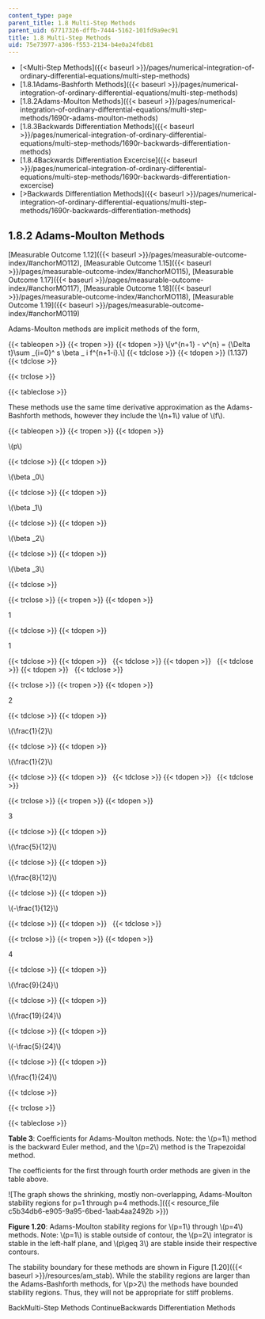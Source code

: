 ```yaml
---
content_type: page
parent_title: 1.8 Multi-Step Methods
parent_uid: 67717326-dffb-7444-5162-101fd9a9ec91
title: 1.8 Multi-Step Methods
uid: 75e73977-a306-f553-2134-b4e0a24fdb81
---
```


*   [\<Multi-Step Methods]({{< baseurl >}}/pages/numerical-integration-of-ordinary-differential-equations/multi-step-methods)
*   [1.8.1Adams-Bashforth Methods]({{< baseurl >}}/pages/numerical-integration-of-ordinary-differential-equations/multi-step-methods)
*   [1.8.2Adams-Moulton Methods]({{< baseurl >}}/pages/numerical-integration-of-ordinary-differential-equations/multi-step-methods/1690r-adams-moulton-methods)
*   [1.8.3Backwards Differentiation Methods]({{< baseurl >}}/pages/numerical-integration-of-ordinary-differential-equations/multi-step-methods/1690r-backwards-differentiation-methods)
*   [1.8.4Backwards Differentiation Excercise]({{< baseurl >}}/pages/numerical-integration-of-ordinary-differential-equations/multi-step-methods/1690r-backwards-differentiation-excercise)
*   [\>Backwards Differentiation Methods]({{< baseurl >}}/pages/numerical-integration-of-ordinary-differential-equations/multi-step-methods/1690r-backwards-differentiation-methods)

1.8.2 Adams-Moulton Methods
---------------------------

[Measurable Outcome 1.12]({{< baseurl >}}/pages/measurable-outcome-index/#anchorMO112), [Measurable Outcome 1.15]({{< baseurl >}}/pages/measurable-outcome-index/#anchorMO115), [Measurable Outcome 1.17]({{< baseurl >}}/pages/measurable-outcome-index/#anchorMO117), [Measurable Outcome 1.18]({{< baseurl >}}/pages/measurable-outcome-index/#anchorMO118), [Measurable Outcome 1.19]({{< baseurl >}}/pages/measurable-outcome-index/#anchorMO119)

Adams-Moulton methods are implicit methods of the form,

{{< tableopen >}}
{{< tropen >}}
{{< tdopen >}}
\\\[v^{n+1} - v^{n} = {\\Delta t}\\sum \_{i=0}^ s \\beta \_ i f^{n+1-i}.\\\]
{{< tdclose >}}
{{< tdopen >}}
(1.137)
{{< tdclose >}}

{{< trclose >}}

{{< tableclose >}}

These methods use the same time derivative approximation as the Adams-Bashforth methods, however they include the \\(n+1\\) value of \\(f\\).

{{< tableopen >}}
{{< tropen >}}
{{< tdopen >}}


\\(p\\)


{{< tdclose >}}
{{< tdopen >}}


\\(\\beta \_0\\)


{{< tdclose >}}
{{< tdopen >}}


\\(\\beta \_1\\)


{{< tdclose >}}
{{< tdopen >}}


\\(\\beta \_2\\)


{{< tdclose >}}
{{< tdopen >}}


\\(\\beta \_3\\)


{{< tdclose >}}

{{< trclose >}}
{{< tropen >}}
{{< tdopen >}}


1


{{< tdclose >}}
{{< tdopen >}}


1


{{< tdclose >}}
{{< tdopen >}}
 
{{< tdclose >}}
{{< tdopen >}}
 
{{< tdclose >}}
{{< tdopen >}}
 
{{< tdclose >}}

{{< trclose >}}
{{< tropen >}}
{{< tdopen >}}


2


{{< tdclose >}}
{{< tdopen >}}


\\(\\frac{1}{2}\\)


{{< tdclose >}}
{{< tdopen >}}


\\(\\frac{1}{2}\\)


{{< tdclose >}}
{{< tdopen >}}
 
{{< tdclose >}}
{{< tdopen >}}
 
{{< tdclose >}}

{{< trclose >}}
{{< tropen >}}
{{< tdopen >}}


3


{{< tdclose >}}
{{< tdopen >}}


\\(\\frac{5}{12}\\)


{{< tdclose >}}
{{< tdopen >}}


\\(\\frac{8}{12}\\)


{{< tdclose >}}
{{< tdopen >}}


\\(-\\frac{1}{12}\\)


{{< tdclose >}}
{{< tdopen >}}
 
{{< tdclose >}}

{{< trclose >}}
{{< tropen >}}
{{< tdopen >}}


4


{{< tdclose >}}
{{< tdopen >}}


\\(\\frac{9}{24}\\)


{{< tdclose >}}
{{< tdopen >}}


\\(\\frac{19}{24}\\)


{{< tdclose >}}
{{< tdopen >}}


\\(-\\frac{5}{24}\\)


{{< tdclose >}}
{{< tdopen >}}


\\(\\frac{1}{24}\\)


{{< tdclose >}}

{{< trclose >}}

{{< tableclose >}}

**Table 3**: Coefficients for Adams-Moulton methods. Note: the \\(p=1\\) method is the backward Euler method, and the \\(p=2\\) method is the Trapezoidal method.

The coefficients for the first through fourth order methods are given in the table above.

![The graph shows the shrinking, mostly non-overlapping, Adams-Moulton stability regions for p=1 through p=4 methods.]({{< resource_file c5b34db6-e905-9a95-6bed-1aab4aa2492b >}})

**Figure 1.20**: Adams-Moulton stability regions for \\(p=1\\) through \\(p=4\\) methods. Note: \\(p=1\\) is stable outside of contour, the \\(p=2\\) integrator is stable in the left-half plane, and \\(p\\geq 3\\) are stable inside their respective contours.

The stability boundary for these methods are shown in Figure [1.20]({{< baseurl >}}/resources/am_stab). While the stability regions are larger than the Adams-Bashforth methods, for \\(p>2\\) the methods have bounded stability regions. Thus, they will not be appropriate for stiff problems.

BackMulti-Step Methods ContinueBackwards Differentiation Methods